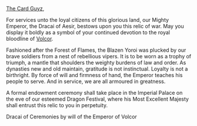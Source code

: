 [The Card Guyz](https://twitter.com/TheCardGuyz?s=20&t=f-Ohi6hjvdWsPshTGhqypQ),

For services unto the loyal citizens of this glorious land, our Mighty Emperor, the Dracai of Aesir, bestows upon you this relic of war. May you display it boldly as a symbol of your continued devotion to the royal bloodline of [Volcor](https://legendarystories.net/world-of-rathe/volcor/volcor.html).

Fashioned after the Forest of Flames, the Blazen Yoroi was plucked by our brave soldiers from a nest of rebellious vipers. It is to be worn as a trophy of triumph, a mantle that shoulders the weighty burdens of law and order. As dynasties new and old maintain, gratitude is not instinctual. Loyalty is not a birthright. By force of will and firmness of hand, the Emperor teaches his people to serve. And in service, we are all armoured in greatness.

A formal endowment ceremony shall take place in the Imperial Palace on the eve of our esteemed Dragon Festival, where his Most Excellent Majesty shall entrust this relic to you in perpetuity.

Dracai of Ceremonies by will of the Emperor of Volcor
